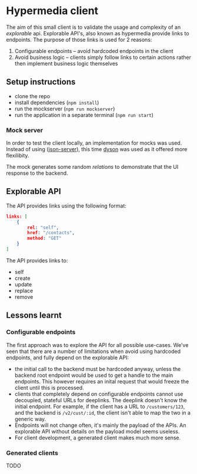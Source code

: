 # Hypermedia client

The aim of this small client is to validate the usage and complexity of an _explorable_ api. Explorable API's, also known as hypermedia provide links to endpoints. The purpose of those links is used for 2 reasons:

1. Configurable endpoints – avoid hardcoded endpoints in the client
2. Avoid business logic – clients simply follow links to certain actions rather then implement business logic themselves

## Setup instructions

- clone the repo
- install dependencies (`npm install`)
- run the mockserver (`npm run mockserver`)
- run the application in a separate terminal (`npm run start`)

### Mock server

In order to test the client locally, an implementation for mocks was used. Instead of using ([json-server](https://github.com/typicode/json-server)), this time [dyson](https://github.com/webpro/dyson) was used as it offered more flexilibity.

The mock generates some random _relations_ to demonstrate that the UI response to the backend.

## Explorable API

The API provides links using the following format:

```json
links: [
    {
        rel: "self",
        href: "/contacts",
        method: "GET"
    }
]
```

The API provides links to:

- self
- create
- update
- replace
- remove

## Lessons learnt

### Configurable endpoints

The first approach was to explore the API for all possible use-cases. We've seen that there are a number of limitations when avoid using hardcoded endpoints, and fully depend on the explorable API:

- the initial call to the backend must be hardcoded anyway, unless the backend root endpoint would be used to get a handle to the main endpoints. This however requires an inital request that would freeze the client until this is processed.
- clients that completely depend on configurable endpoints cannot use decoupled, stateful URLs for deeplinks. The deeplink doesn't know the initial endpoint. For example, if the client has a URL to `/customers/123`, and the backend is `/v2/cust/:id`, the client isn't able to map the two in a generic way.
- Endpoints will not change often, it's mainly the payload of the APIs. An explorable API without details on the payload model seems useless.
- For client development, a generated client makes much more sense.

### Generated clients

TODO

